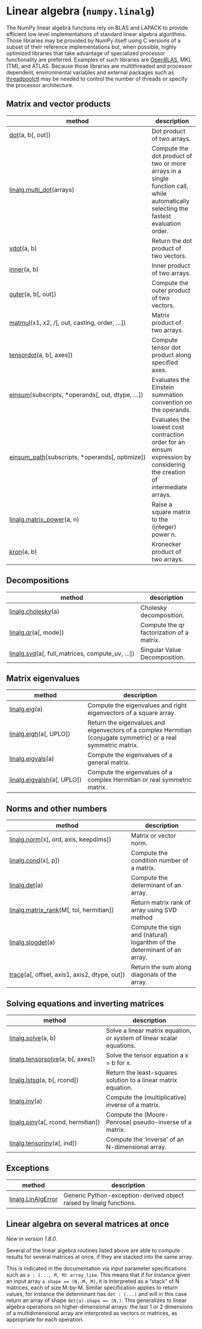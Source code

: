 # Linear algebra (``numpy.linalg``)

The NumPy linear algebra functions rely on BLAS and LAPACK to provide efficient
low level implementations of standard linear algebra algorithms. Those
libraries may be provided by NumPy itself using C versions of a subset of their
reference implementations but, when possible, highly optimized libraries that
take advantage of specialized processor functionality are preferred. Examples
of such libraries are [OpenBLAS](https://www.openblas.net/), MKL (TM), and ATLAS. Because those libraries
are multithreaded and processor dependent, environmental variables and external
packages such as [threadpoolctl](https://github.com/joblib/threadpoolctl) may be needed to control the number of threads
or specify the processor architecture.

## Matrix and vector products

method | description
---|---
[dot](https://numpy.org/devdocs/reference/generated/numpy.dot.html#numpy.dot)(a, b[, out]) | Dot product of two arrays.
[linalg.multi_dot](https://numpy.org/devdocs/reference/generated/numpy.linalg.multi_dot.html#numpy.linalg.multi_dot)(arrays) | Compute the dot product of two or more arrays in a single function call, while automatically selecting the fastest evaluation order.
[vdot](https://numpy.org/devdocs/reference/generated/numpy.vdot.html#numpy.vdot)(a, b) | Return the dot product of two vectors.
[inner](https://numpy.org/devdocs/reference/generated/numpy.inner.html#numpy.inner)(a, b) | Inner product of two arrays.
[outer](https://numpy.org/devdocs/reference/generated/numpy.outer.html#numpy.outer)(a, b[, out]) | Compute the outer product of two vectors.
[matmul](https://numpy.org/devdocs/reference/generated/numpy.matmul.html#numpy.matmul)(x1, x2, /[, out, casting, order, …]) | Matrix product of two arrays.
[tensordot](https://numpy.org/devdocs/reference/generated/numpy.tensordot.html#numpy.tensordot)(a, b[, axes]) | Compute tensor dot product along specified axes.
[einsum](https://numpy.org/devdocs/reference/generated/numpy.einsum.html#numpy.einsum)(subscripts, *operands[, out, dtype, …]) | Evaluates the Einstein summation convention on the operands.
[einsum_path](https://numpy.org/devdocs/reference/generated/numpy.einsum_path.html#numpy.einsum_path)(subscripts, *operands[, optimize]) | Evaluates the lowest cost contraction order for an einsum expression by considering the creation of intermediate arrays.
[linalg.matrix_power](https://numpy.org/devdocs/reference/generated/numpy.linalg.matrix_power.html#numpy.linalg.matrix_power)(a, n) | Raise a square matrix to the (integer) power n.
[kron](https://numpy.org/devdocs/reference/generated/numpy.kron.html#numpy.kron)(a, b) | Kronecker product of two arrays.

## Decompositions

method | description
---|---
[linalg.cholesky](https://numpy.org/devdocs/reference/generated/numpy.linalg.cholesky.html#numpy.linalg.cholesky)(a) | Cholesky decomposition.
[linalg.qr](https://numpy.org/devdocs/reference/generated/numpy.linalg.qr.html#numpy.linalg.qr)(a[, mode]) | Compute the qr factorization of a matrix.
[linalg.svd](https://numpy.org/devdocs/reference/generated/numpy.linalg.svd.html#numpy.linalg.svd)(a[, full_matrices, compute_uv, …]) | Singular Value Decomposition.

## Matrix eigenvalues

method | description
---|---
[linalg.eig](https://numpy.org/devdocs/reference/generated/numpy.linalg.eig.html#numpy.linalg.eig)(a) | Compute the eigenvalues and right eigenvectors of a square array.
[linalg.eigh](https://numpy.org/devdocs/reference/generated/numpy.linalg.eigh.html#numpy.linalg.eigh)(a[, UPLO]) | Return the eigenvalues and eigenvectors of a complex Hermitian (conjugate symmetric) or a real symmetric matrix.
[linalg.eigvals](https://numpy.org/devdocs/reference/generated/numpy.linalg.eigvals.html#numpy.linalg.eigvals)(a) | Compute the eigenvalues of a general matrix.
[linalg.eigvalsh](https://numpy.org/devdocs/reference/generated/numpy.linalg.eigvalsh.html#numpy.linalg.eigvalsh)(a[, UPLO]) | Compute the eigenvalues of a complex Hermitian or real symmetric matrix.

## Norms and other numbers

method | description
---|---
[linalg.norm](https://numpy.org/devdocs/reference/generated/numpy.linalg.norm.html#numpy.linalg.norm)(x[, ord, axis, keepdims]) | Matrix or vector norm.
[linalg.cond](https://numpy.org/devdocs/reference/generated/numpy.linalg.cond.html#numpy.linalg.cond)(x[, p]) | Compute the condition number of a matrix.
[linalg.det](https://numpy.org/devdocs/reference/generated/numpy.linalg.det.html#numpy.linalg.det)(a) | Compute the determinant of an array.
[linalg.matrix_rank](https://numpy.org/devdocs/reference/generated/numpy.linalg.matrix_rank.html#numpy.linalg.matrix_rank)(M[, tol, hermitian]) | Return matrix rank of array using SVD method
[linalg.slogdet](https://numpy.org/devdocs/reference/generated/numpy.linalg.slogdet.html#numpy.linalg.slogdet)(a) | Compute the sign and (natural) logarithm of the determinant of an array.
[trace](https://numpy.org/devdocs/reference/generated/numpy.trace.html#numpy.trace)(a[, offset, axis1, axis2, dtype, out]) | Return the sum along diagonals of the array.

## Solving equations and inverting matrices

method | description
---|---
[linalg.solve](https://numpy.org/devdocs/reference/generated/numpy.linalg.solve.html#numpy.linalg.solve)(a, b) | Solve a linear matrix equation, or system of linear scalar equations.
[linalg.tensorsolve](https://numpy.org/devdocs/reference/generated/numpy.linalg.tensorsolve.html#numpy.linalg.tensorsolve)(a, b[, axes]) | Solve the tensor equation a x = b for x.
[linalg.lstsq](https://numpy.org/devdocs/reference/generated/numpy.linalg.lstsq.html#numpy.linalg.lstsq)(a, b[, rcond]) | Return the least-squares solution to a linear matrix equation.
[linalg.inv](https://numpy.org/devdocs/reference/generated/numpy.linalg.inv.html#numpy.linalg.inv)(a) | Compute the (multiplicative) inverse of a matrix.
[linalg.pinv](https://numpy.org/devdocs/reference/generated/numpy.linalg.pinv.html#numpy.linalg.pinv)(a[, rcond, hermitian]) | Compute the (Moore-Penrose) pseudo-inverse of a matrix.
[linalg.tensorinv](https://numpy.org/devdocs/reference/generated/numpy.linalg.tensorinv.html#numpy.linalg.tensorinv)(a[, ind]) | Compute the ‘inverse’ of an N-dimensional array.

## Exceptions

method | description
---|---
[linalg.LinAlgError](https://numpy.org/devdocs/reference/generated/numpy.linalg.LinAlgError.html#numpy.linalg.LinAlgError) | Generic Python-exception-derived object raised by linalg functions.

## Linear algebra on several matrices at once

*New in version 1.8.0.* 

Several of the linear algebra routines listed above are able to
compute results for several matrices at once, if they are stacked into
the same array.

This is indicated in the documentation via input parameter
specifications such as ``a : (..., M, M) array_like``. This means that
if for instance given an input array ``a.shape == (N, M, M)``, it is
interpreted as a “stack” of N matrices, each of size M-by-M. Similar
specification applies to return values, for instance the determinant
has ``det : (...)`` and will in this case return an array of shape
``det(a).shape == (N,)``. This generalizes to linear algebra
operations on higher-dimensional arrays: the last 1 or 2 dimensions of
a multidimensional array are interpreted as vectors or matrices, as
appropriate for each operation.
